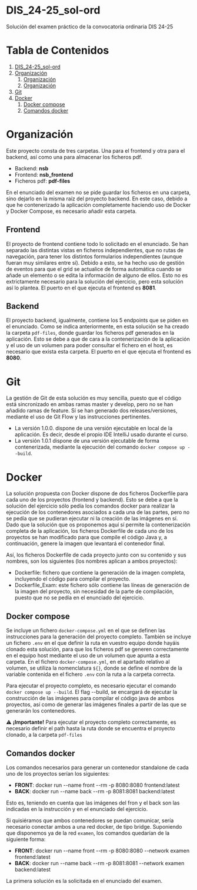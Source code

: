# DIS_24-25_sol-ord
Solución del examen práctico de la convocatoria ordinaria DIS 24-25

# Tabla de Contenidos

1. [DIS_24-25_sol-ord](#dis_24-25_sol-ord)
1. [Organización](#organización)
   1. [Organización](#organización)
   1. [Organización](#organización)
1. [Git](#git)
1. [Docker](#docker)
   1. [Docker compose](#docker-compose)
   1. [Comandos docker](#comandos-docker)

# Organización
Este proyecto consta de tres carpetas. Una para el frontend y otra para el backend, así como una para almacenar los ficheros pdf.

- Backend: **nsb**
- Frontend: **nsb_frontend**
- Ficheros pdf: **pdf-files**

En el enunciado del examen no se pide guardar los ficheros en una carpeta, sino dejarlo en la misma raíz del proyecto backend. En este caso, debido a que he contenerizado la aplicación completamente haciendo uso de Docker y Docker Compose, es necesario añadir esta carpeta.

## Frontend

El proyecto de frontend contiene todo lo solicitado en el enunciado. Se han separado las distintas vistas en ficheros independientes, que no rutas de navegación, para tener los distintos formularios independientes (aunque fueran muy similares entre sí). Debido a esto, se ha hecho uso de gestión de eventos para que el grid se actualice de forma automática cuando se añade un elemento o se edita la información de alguno de ellos.
Esto no es extrictamente necesario para la solución del ejercicio, pero esta solución así lo plantea.
El puerto en el que ejecuta el frontend es **8081**.

## Backend

El proyecto backend, igualmente, contiene los 5 endpoints que se piden en el enunciado. Como se indica anteriormente, en esta solución se ha creado la carpeta `pdf-files`, donde guardar los ficheros pdf generados en la aplicación. Esto se debe a que de cara a la contenerización de la aplicación y el uso de un volumen para poder consultar el fichero en el host, es necesario que exista esta carpeta.
El puerto en el que ejecuta el frontend es **8080**.

# Git

La gestión de Git de esta solución es muy sencilla, puesto que el código está sincronizado en ambas ramas master y develop, pero no se han añadido ramas de feature. Sí se han generado dos releases/versiones, mediante el uso de Git Flow y las instrucciones pertinentes.

- La versión 1.0.0. dispone de una versión ejecutable en local de la aplicación. Es decir, desde el propio IDE IntelliJ usado durante el curso.
- La versión 1.0.1 dispone de una versión ejecutable de forma contenerizada, mediante la ejecución del comando `docker compose up --build`. 

# Docker

La solución propuesta con Docker dispone de dos ficheros Dockerfile para cada uno de los proyectos (frontend y backend). Esto se debe a que la solución del ejercicio sólo pedía los comandos docker para realizar la ejecución de los contenedores asociados a cada una de las partes, pero no se pedía que se pudieran ejecutar ni la creación de las imágenes en sí.
Dado que la solución que os proponemos aquí sí permite la contenerización completa de la aplicación, los ficheros Dockerfile de cada uno de los proyectos se han modificado para que compile el código Java y, a continuación, genere la imagen que levantará el contenedor final.

Así, los ficheros Dockerfile de cada proyecto junto con su contenido y sus nombres, son los siguientes (los nombres aplican a ambos proyectos):

- Dockerfile: fichero que contiene la generación de la imagen completa, incluyendo el código para compilar el proyecto.
- Dockerfile_Exam: este fichero sólo contiene las líneas de generación de la imagen del proyecto, sin necesidad de la parte de compilación, puesto que no se pedía en el enunciado del ejercicio.

## Docker compose

Se incluye un fichero `docker-compose.yml` en el que se definen las instrucciones para la generación del proyecto completo. También se incluye un fichero `.env` en el que definir la ruta en vuestro equipo donde hayáis clonado esta solución, para que los ficheros pdf se generen correctamente en el equipo host mediante el uso de un volumen que apunta a esta carpeta.
En el fichero `docker-compose.yml`, en el apartado relativo al volumen, se utiliza la nomenclatura `${}`, donde se define el nombre de la variable contenida en el fichero `.env` con la ruta a la carpeta correcta.

Para ejecutar el proyecto completo, es necesario ejecutar el comando `docker compose up --build`. El flag --build, se encargará de ejecutar la construcción de las imágenes para compilar el código java de ambos proyectos, así como de generar las imágenes finales a partir de las que se generarán los contenedores.

 ⚠️ **¡Importante!** Para ejecutar el proyecto completo correctamente, es necesario definir el path hasta la ruta donde se encuentra el proyecto clonado, a la carpeta `pdf-files`

## Comandos docker

Los comandos necesarios para generar un contenedor standalone de cada uno de los proyectos serían los siguientes:

- **FRONT**: docker run --name front --rm -p 8080:8080 frontend:latest
- **BACK**: docker run --name back --rm -p 8081:8081 backend:latest

Esto es, teniendo en cuenta que las imágenes del fron y el back son las indicadas en la instrucción y en el enunciado del ejercicio.

Si quisiéramos que ambos contenedores se puedan comunicar, sería necesario conectar ambos a una red docker, de tipo bridge. Suponiendo que disponemos ya de la red `examen`, los comandos quedarían de la siguiente forma:

- **FRONT**: docker run --name front --rm -p 8080:8080 --network examen frontend:latest
- **BACK**: docker run --name back --rm -p 8081:8081 --network examen backend:latest

La primera solución es la solicitada en el enunciado del examen.